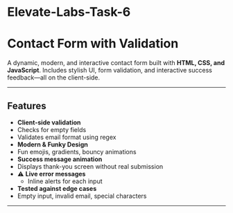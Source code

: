 # Elevate-Labs-Task-6
# Contact Form with Validation

A dynamic, modern, and interactive contact form built with **HTML, CSS, and JavaScript**. Includes stylish UI, form validation, and interactive success feedback—all on the client-side.

---

##  Features

-  **Client-side validation**
  - Checks for empty fields
  - Validates email format using regex
-  **Modern & Funky Design**
  - Fun emojis, gradients, bouncy animations
-  **Success message animation**
  - Displays thank-you screen without real submission
- ⚠ **Live error messages**
  - Inline alerts for each input
-  **Tested against edge cases**
  - Empty input, invalid email, special characters

---



